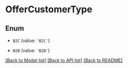 # OfferCustomerType


## Enum

* `B2C` (value: `'B2C'`)

* `B2B` (value: `'B2B'`)

[[Back to Model list]](../README.md#documentation-for-models) [[Back to API list]](../README.md#documentation-for-api-endpoints) [[Back to README]](../README.md)


